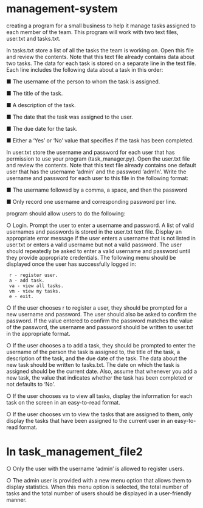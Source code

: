 # management-system
creating a program for a small business to help it manage tasks assigned to each member of the team. This program will work with two text files, user.txt and tasks.txt. 

In tasks.txt store a list of all the tasks the team is working on. Open
this file and review the contents. Note that this text file already
contains data about two tasks. The data for each task is stored on a
separate line in the text file. Each line includes the following data
about a task in this order:

■ The username of the person to whom the task is assigned.

■ The title of the task.

■ A description of the task.

■ The date that the task was assigned to the user.

■ The due date for the task.

■ Either a ‘Yes’ or ‘No’ value that specifies if the task has been
completed.

In user.txt store the username and password for each user that has
permission to use your program (task_manager.py). Open the
user.txt file and review the contents. Note that this text file already
contains one default user that has the username ‘admin’ and the
password ‘adm1n’. Write the username and password for each user
to this file in the following format:

■ The username followed by a comma, a space, and then the
password

■ Only record one username and corresponding password per
line.

program should allow users to do the following:

○ Login. Prompt the user to enter a username and password. A list of
valid usernames and passwords is stored in the user.txt text file.
Display an appropriate error message if the user enters a username
that is not listed in user.txt or enters a valid username but not a
valid password. The user should repeatedly be asked to enter a valid
username and password until they provide appropriate credentials.
The following menu should be displayed once the user has
successfully logged in:

     r - register user.
     a - add task.
     va - view all tasks.
     vm - view my tasks.
     e - exit.
     
○ If the user chooses r to register a user, they should be prompted for
a new username and password. The user should also be asked to
confirm the password. If the value entered to confirm the password
matches the value of the password, the username and password
should be written to user.txt in the appropriate format.

○ If the user chooses a to add a task, they should be prompted to
enter the username of the person the task is assigned to, the title of
the task, a description of the task, and the due date of the task. The
data about the new task should be written to tasks.txt. The date on
which the task is assigned should be the current date. Also, assume
that whenever you add a new task, the value that indicates whether
the task has been completed or not defaults to ‘No’.

○ If the user chooses va to view all tasks, display the information for
each task on the screen in an easy-to-read format.

○ If the user chooses vm to view the tasks that are assigned to them,
only display the tasks that have been assigned to the current user
in an easy-to-read format.

# In task_management_file2 

○ Only the user with the username ‘admin’ is allowed to register
users.

○ The admin user is provided with a new menu option that allows
them to display statistics. When this menu option is selected, the
total number of tasks and the total number of users should be
displayed in a user-friendly manner.




